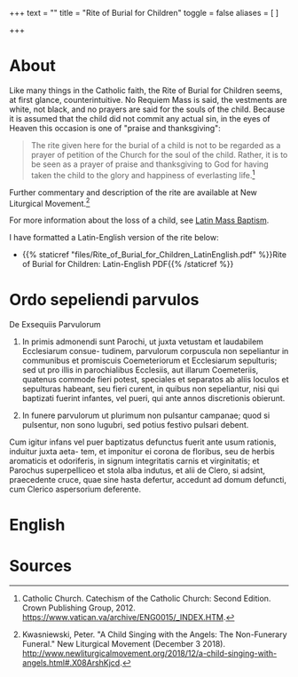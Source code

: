 +++
text = ""
title = "Rite of Burial for Children"
toggle = false
aliases = [
]

+++

# About

Like many things in the Catholic faith, the Rite of Burial for Children seems, at first glance, counterintuitive. No Requiem Mass is said, the vestments are white, not black, and no prayers are said for the souls of the child. Because it is assumed that the child did not commit any actual sin, in the eyes of Heaven this occasion is one of "praise and thanksgiving": 

> The rite given here for the burial of a child is not to be regarded as a prayer of petition of the Church for the soul of the child. Rather, it is to be seen as a prayer of praise and thanksgiving to God for having taken the child to the glory and happiness of everlasting life.[^2]

Further commentary and description of the rite are available at New Liturgical Movement.[^9]

For more information about the loss of a child, see [Latin Mass Baptism](https://latinmassbaptism.com/loss-of-a-child/). 

I have formatted a Latin-English version of the rite below:

* {{% staticref "files/Rite_of_Burial_for_Children_LatinEnglish.pdf" %}}Rite of Burial for Children: Latin-English PDF{{% /staticref %}}

# Ordo sepeliendi parvulos

De Exsequiis Parvulorum

1.	In primis admonendi sunt Parochi, ut juxta vetustam et laudabilem Ecclesiarum consue- tudinem, parvulorum corpuscula non sepeliantur in communibus et promiscuis Coemeteriorum et Ecclesiarum sepulturis; sed ut pro illis in parochialibus Ecclesiis, aut illarum Coemeteriis, quatenus commode fieri potest, speciales et separatos ab aliis loculos et sepulturas habeant, seu fieri curent, in quibus non sepeliantur, nisi qui baptizati fuerint infantes, vel pueri, qui ante annos discretionis obierunt.

2.	In funere parvulorum ut plurimum non pulsantur campanae; quod si pulsentur, non sono lugubri, sed potius festivo pulsari debent.

Cum igitur infans vel puer baptizatus defunctus fuerit ante usum rationis, induitur juxta aeta- tem, et imponitur ei corona de floribus, seu de herbis aromaticis et odoriferis, in signum integritatis carnis et virginitatis; et Parochus superpelliceo et stola alba indutus, et alii de Clero, si adsint, praecedente cruce, quae sine hasta defertur, accedunt ad domum defuncti, cum Clerico aspersorium deferente.


# English


# Sources 

[^2]: Catholic Church. Catechism of the Catholic Church: Second Edition. Crown Publishing Group, 2012. https://www.vatican.va/archive/ENG0015/_INDEX.HTM.

[^9]: Kwasniewski, Peter. "A Child Singing with the Angels: The Non-Funerary Funeral." New Liturgical Movement  (December 3 2018). http://www.newliturgicalmovement.org/2018/12/a-child-singing-with-angels.html#.X08ArshKjcd.
